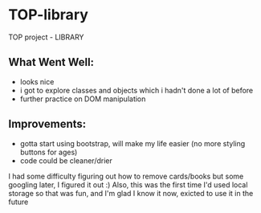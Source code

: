 # TOP-library
TOP project - LIBRARY


## What Went Well: 
* looks nice
* i got to explore classes and objects which i hadn't done a lot of before
* further practice on DOM manipulation

## Improvements:
* gotta start using bootstrap, will make my life easier (no more styling buttons for ages)
* code could be cleaner/drier

I had some difficulty figuring out how to remove cards/books but some googling later, I figured it out :)
Also, this was the first time I'd used local storage so that was fun, and I'm glad I know it now, exicted to use it in the future
